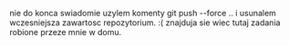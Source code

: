 nie do konca swiadomie uzylem komenty git push --force .. i usunalem wczesniejsza zawartosc repozytorium. :(
znajduja sie wiec tutaj zadania robione przeze mnie w domu.
